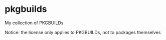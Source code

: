 # pkgbuilds
My collection of PKGBUILDs

Notice: the license only applies to PKGBUILDs, not to packages themselves
